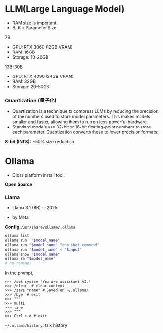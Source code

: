 # LLM(Large Language Model)

* RAM size is important.
* B, K = Parameter Size.

7B
* GPU: RTX 3060 (12GB VRAM) 
* RAM: 16GB
* Storage: 10-20GB

13B-30B

* GPU: RTX 4090 (24GB VRAM)
* RAM: 32GB
* Storage: 20-50GB

### Quantization (量子化)
* Quantization is a technique to compress LLMs by reducing the precision of the numbers used to store model parameters. This makes models smaller and faster, allowing them to run on less powerful hardware.
* Standard models use 32-bit or 16-bit floating-point numbers to store each parameter. Quantization converts these to lower precision formats:

**8-bit (INT8):** ~50% size reduction

# Ollama
* Closs platform install tool.

**Open Source**

### Llama

* Llama 3.1 (8B) -- 2025

* by Meta

**Config:**`/usr/share/ollama/.ollama`

```bash
ollama list
ollama run  "$model_name"
ollama run "$model_name" "one_shot_commend"
ollama run "$model_name" < "$input"
ollama show "$model_name"
ollama rm "$model_name"
# no rename?
```
In the prompt,
```
>>> /set system "You are assistant AI."
>>> /clear  # clear context
>>> /save "name" # Saved on ~/.ollama/
>>> /bye  # exit
>>> """
>>> multi
>>> line
>>> """
>>> Ctrl + d # exit
```

`~/.ollama/history`: talk history

